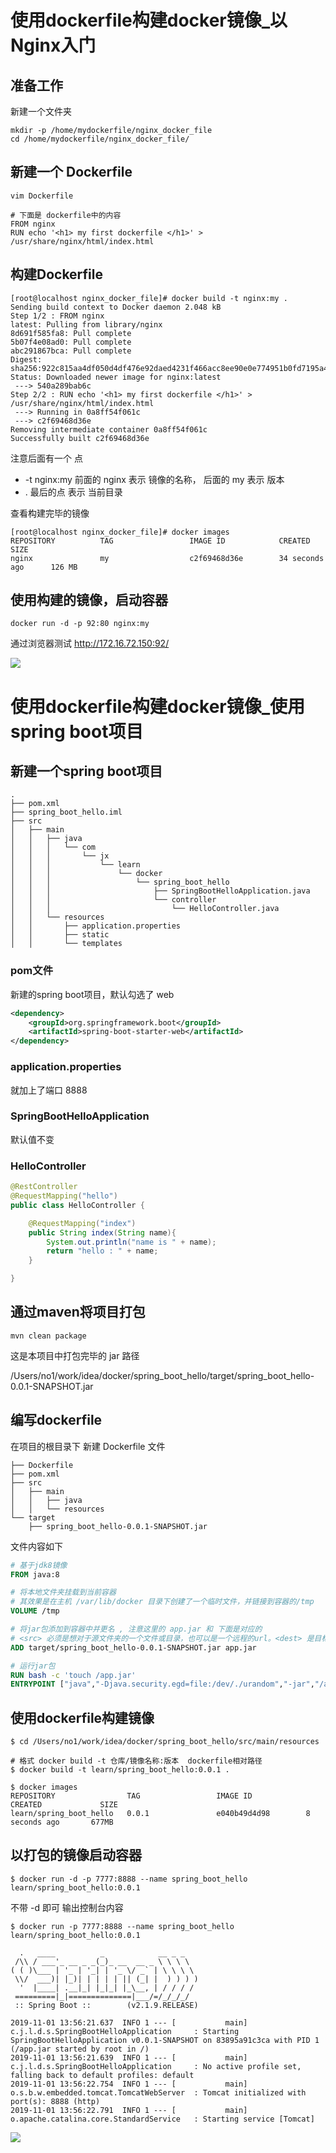 # 使用dockerfile构建docker镜像_以Nginx入门

## 准备工作

新建一个文件夹

```shell
mkdir -p /home/mydockerfile/nginx_docker_file 
cd /home/mydockerfile/nginx_docker_file/
```



## 新建一个 Dockerfile

```shell
vim Dockerfile

# 下面是 dockerfile中的内容
FROM nginx
RUN echo '<h1> my first dockerfile </h1>' > /usr/share/nginx/html/index.html

```

## 构建Dockerfile

```shell
[root@localhost nginx_docker_file]# docker build -t nginx:my .
Sending build context to Docker daemon 2.048 kB
Step 1/2 : FROM nginx
latest: Pulling from library/nginx
8d691f585fa8: Pull complete 
5b07f4e08ad0: Pull complete 
abc291867bca: Pull complete 
Digest: sha256:922c815aa4df050d4df476e92daed4231f466acc8ee90e0e774951b0fd7195a4
Status: Downloaded newer image for nginx:latest
 ---> 540a289bab6c
Step 2/2 : RUN echo '<h1> my first dockerfile </h1>' > /usr/share/nginx/html/index.html
 ---> Running in 0a8ff54f061c
 ---> c2f69468d36e
Removing intermediate container 0a8ff54f061c
Successfully built c2f69468d36e
```

注意后面有一个 点

- -t nginx:my    前面的 nginx 表示 镜像的名称，  后面的 my 表示 版本
- . 最后的点 表示 当前目录



查看构建完毕的镜像

```shell
[root@localhost nginx_docker_file]# docker images
REPOSITORY          TAG                 IMAGE ID            CREATED             SIZE
nginx               my                  c2f69468d36e        34 seconds ago      126 MB
```



## 使用构建的镜像，启动容器

```shell
docker run -d -p 92:80 nginx:my 
```



通过浏览器测试 http://172.16.72.150:92/

![](https://raw.githubusercontent.com/jx199132/pic/master/pic01/20191101143516.png)





# 使用dockerfile构建docker镜像_使用spring boot项目

## 新建一个spring boot项目

```
.
├── pom.xml
├── spring_boot_hello.iml
├── src
│   ├── main
│   │   ├── java
│   │   │   └── com
│   │   │       └── jx
│   │   │           └── learn
│   │   │               └── docker
│   │   │                   └── spring_boot_hello
│   │   │                       ├── SpringBootHelloApplication.java
│   │   │                       └── controller
│   │   │                           └── HelloController.java
│   │   └── resources
│   │       ├── application.properties
│   │       ├── static
│   │       └── templates
```



### pom文件

新建的spring boot项目，默认勾选了 web

```xml
<dependency>
	<groupId>org.springframework.boot</groupId>
	<artifactId>spring-boot-starter-web</artifactId>
</dependency>
```

### application.properties

就加上了端口  8888

### SpringBootHelloApplication

默认值不变

### HelloController

```java
@RestController
@RequestMapping("hello")
public class HelloController {

    @RequestMapping("index")
    public String index(String name){
        System.out.println("name is " + name);
        return "hello : " + name;
    }

}
```



## 通过maven将项目打包

```
mvn clean package
```

这是本项目中打包完毕的 jar 路径

/Users/no1/work/idea/docker/spring_boot_hello/target/spring_boot_hello-0.0.1-SNAPSHOT.jar



## 编写dockerfile

在项目的根目录下  新建 Dockerfile 文件 

```
├── Dockerfile
├── pom.xml
├── src
│   ├── main
│   │   ├── java
│   │   └── resources
└── target
    ├── spring_boot_hello-0.0.1-SNAPSHOT.jar

```

文件内容如下

```dockerfile
# 基于jdk8镜像
FROM java:8

# 将本地文件夹挂载到当前容器
# 其效果是在主机 /var/lib/docker 目录下创建了一个临时文件，并链接到容器的/tmp
VOLUME /tmp

# 将jar包添加到容器中并更名 , 注意这里的 app.jar 和 下面是对应的
# <src> 必须是想对于源文件夹的一个文件或目录，也可以是一个远程的url。<dest> 是目标容器中的绝对路径
ADD target/spring_boot_hello-0.0.1-SNAPSHOT.jar app.jar

# 运行jar包
RUN bash -c 'touch /app.jar'
ENTRYPOINT ["java","-Djava.security.egd=file:/dev/./urandom","-jar","/app.jar"]
```



## 使用dockerfile构建镜像

```shell
$ cd /Users/no1/work/idea/docker/spring_boot_hello/src/main/resources

# 格式 docker build -t 仓库/镜像名称:版本  dockerfile相对路径 
$ docker build -t learn/spring_boot_hello:0.0.1 .

$ docker images
REPOSITORY                TAG                 IMAGE ID            CREATED             SIZE
learn/spring_boot_hello   0.0.1               e040b49d4d98        8 seconds ago       677MB
```



## 以打包的镜像启动容器

```shell
$ docker run -d -p 7777:8888 --name spring_boot_hello learn/spring_boot_hello:0.0.1
```

不带 -d  即可 输出控制台内容

```
$ docker run -p 7777:8888 --name spring_boot_hello learn/spring_boot_hello:0.0.1

  .   ____          _            __ _ _
 /\\ / ___'_ __ _ _(_)_ __  __ _ \ \ \ \
( ( )\___ | '_ | '_| | '_ \/ _` | \ \ \ \
 \\/  ___)| |_)| | | | | || (_| |  ) ) ) )
  '  |____| .__|_| |_|_| |_\__, | / / / /
 =========|_|==============|___/=/_/_/_/
 :: Spring Boot ::        (v2.1.9.RELEASE)

2019-11-01 13:56:21.637  INFO 1 --- [           main] c.j.l.d.s.SpringBootHelloApplication     : Starting SpringBootHelloApplication v0.0.1-SNAPSHOT on 83895a91c3ca with PID 1 (/app.jar started by root in /)
2019-11-01 13:56:21.639  INFO 1 --- [           main] c.j.l.d.s.SpringBootHelloApplication     : No active profile set, falling back to default profiles: default
2019-11-01 13:56:22.754  INFO 1 --- [           main] o.s.b.w.embedded.tomcat.TomcatWebServer  : Tomcat initialized with port(s): 8888 (http)
2019-11-01 13:56:22.791  INFO 1 --- [           main] o.apache.catalina.core.StandardService   : Starting service [Tomcat]

```



![](https://raw.githubusercontent.com/jx199132/pic/master/pic01/20191101215655.png)



